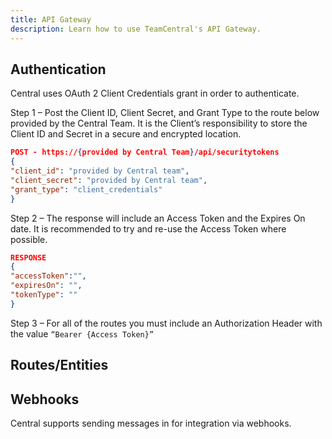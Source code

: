 ```yaml
---
title: API Gateway
description: Learn how to use TeamCentral's API Gateway.
---
```

## Authentication 

Central uses OAuth 2 Client Credentials grant in order to authenticate.   

Step 1 – Post the Client ID, Client Secret, and Grant Type to the route below provided by the Central Team.  It is the Client’s responsibility to store the Client ID and Secret in a secure and encrypted location. 

 
```json
POST - https://{provided by Central Team}/api/securitytokens 
{ 
"client_id": "provided by Central team", 
"client_secret": "provided by Central team", 
"grant_type": "client_credentials" 
} 
```
 

Step 2 – The response will include an Access Token and the Expires On date.  It is recommended to try and re-use the Access Token where possible. 

 
```json
RESPONSE 
{ 
"accessToken":"", 
"expiresOn": "", 
"tokenType": "" 
} 
```
 

Step 3 – For all of the routes you must include an Authorization Header with the value ``` “Bearer {Access Token}” ```

## Routes/Entities

## Webhooks
Central supports sending messages in for integration via webhooks. 